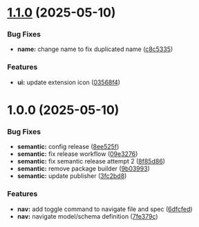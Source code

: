 # [1.1.0](https://github.com/dautroc/rails-vscode/compare/v1.0.0...v1.1.0) (2025-05-10)


### Bug Fixes

* **name:** change name to fix duplicated name ([c8c5335](https://github.com/dautroc/rails-vscode/commit/c8c533522c304ee6726012c4f2bad4002daaf2a3))


### Features

* **ui:** update extension icon ([03568f4](https://github.com/dautroc/rails-vscode/commit/03568f4be08e4e5a4379bb1cec7e1375a43926fb))

# 1.0.0 (2025-05-10)


### Bug Fixes

* **semantic:** config release ([8ee525f](https://github.com/dautroc/rails-vscode/commit/8ee525fa8f03eb3303b14e658b2441038528f801))
* **semantic:** fix release workflow ([09e3276](https://github.com/dautroc/rails-vscode/commit/09e3276172416a7b16bbd43a5165dd9690f4a729))
* **semantic:** fix semantic release attempt 2 ([8f85d86](https://github.com/dautroc/rails-vscode/commit/8f85d861146e337bbd007a375c3466a0e7d634ee))
* **semantic:** remove package builder ([9b03993](https://github.com/dautroc/rails-vscode/commit/9b03993ad008bb1c6cd0024c5056b1b349dc8bf6))
* **semantic:** update publisher ([3fc2bd8](https://github.com/dautroc/rails-vscode/commit/3fc2bd890cb19b19945c7dc3c0a29a17f4d2cb1a))


### Features

* **nav:** add toggle command to navigate file and spec ([6dfcfed](https://github.com/dautroc/rails-vscode/commit/6dfcfed40be847f04e4b5cf75e802a5b600d545f))
* **nav:** navigate model/schema definition ([7fe379c](https://github.com/dautroc/rails-vscode/commit/7fe379c29f251f03e22b66424b4ddf364c499c00))
